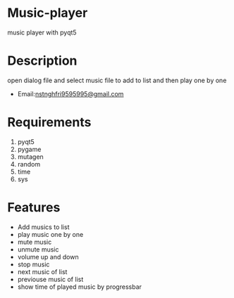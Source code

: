 # Music-player
music player with pyqt5
# Description
open dialog file and select music file to add to list and then play one by one
* Email:nstnghfri9595995@gmail.com
# Requirements
1. pyqt5
2. pygame
3. mutagen
4. random
5. time
6. sys
# Features
* Add musics to list
* play music one by one
* mute music
* unmute music
* volume up and down
* stop music 
* next music of list
* previouse music of list
* show time of played music by progressbar



